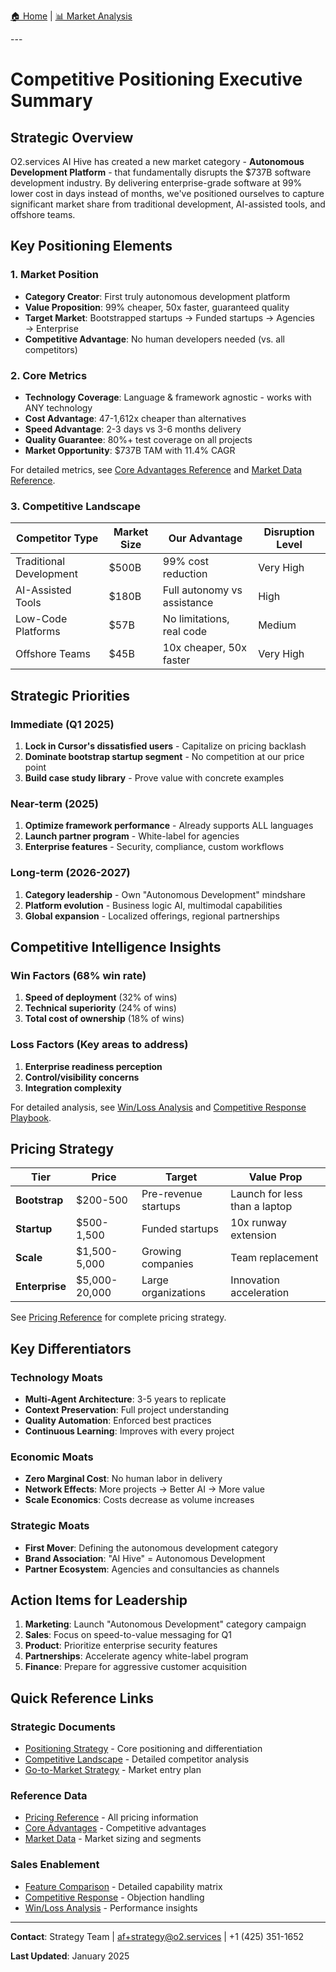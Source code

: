 [🏠 Home](../../README.md) | [📊 Market Analysis](../market-analysis/index.md)

<link rel="stylesheet" href="../../assets/css/styles.css">
---

# Competitive Positioning Executive Summary

## Strategic Overview

O2.services AI Hive has created a new market category - **Autonomous Development Platform** - that fundamentally disrupts the $737B software development industry. By delivering enterprise-grade software at 99% lower cost in days instead of months, we've positioned ourselves to capture significant market share from traditional development, AI-assisted tools, and offshore teams.

## Key Positioning Elements

### 1. Market Position
- **Category Creator**: First truly autonomous development platform
- **Value Proposition**: 99% cheaper, 50x faster, guaranteed quality
- **Target Market**: Bootstrapped startups → Funded startups → Agencies → Enterprise
- **Competitive Advantage**: No human developers needed (vs. all competitors)

### 2. Core Metrics
- **Technology Coverage**: Language & framework agnostic - works with ANY technology
- **Cost Advantage**: 47-1,612x cheaper than alternatives
- **Speed Advantage**: 2-3 days vs 3-6 months delivery
- **Quality Guarantee**: 80%+ test coverage on all projects
- **Market Opportunity**: $737B TAM with 11.4% CAGR

For detailed metrics, see [Core Advantages Reference](data/core-advantages.md) and [Market Data Reference](data/market-data-reference.md).

### 3. Competitive Landscape

| Competitor Type | Market Size | Our Advantage | Disruption Level |
|-----------------|-------------|---------------|------------------|
| Traditional Development | $500B | 99% cost reduction | Very High |
| AI-Assisted Tools | $180B | Full autonomy vs assistance | High |
| Low-Code Platforms | $57B | No limitations, real code | Medium |
| Offshore Teams | $45B | 10x cheaper, 50x faster | Very High |

## Strategic Priorities

### Immediate (Q1 2025)
1. **Lock in Cursor's dissatisfied users** - Capitalize on pricing backlash
2. **Dominate bootstrap startup segment** - No competition at our price point
3. **Build case study library** - Prove value with concrete examples

### Near-term (2025)
1. **Optimize framework performance** - Already supports ALL languages
2. **Launch partner program** - White-label for agencies
3. **Enterprise features** - Security, compliance, custom workflows

### Long-term (2026-2027)
1. **Category leadership** - Own "Autonomous Development" mindshare
2. **Platform evolution** - Business logic AI, multimodal capabilities
3. **Global expansion** - Localized offerings, regional partnerships

## Competitive Intelligence Insights

### Win Factors (68% win rate)
1. **Speed of deployment** (32% of wins)
2. **Technical superiority** (24% of wins)
3. **Total cost of ownership** (18% of wins)

### Loss Factors (Key areas to address)
1. **Enterprise readiness perception**
2. **Control/visibility concerns**
3. **Integration complexity**

For detailed analysis, see [Win/Loss Analysis](08-win-loss-analysis.md) and [Competitive Response Playbook](07-competitive-response.md).

## Pricing Strategy

| Tier | Price | Target | Value Prop |
|------|-------|--------|------------|
| **Bootstrap** | $200-500 | Pre-revenue startups | Launch for less than a laptop |
| **Startup** | $500-1,500 | Funded startups | 10x runway extension |
| **Scale** | $1,500-5,000 | Growing companies | Team replacement |
| **Enterprise** | $5,000-20,000 | Large organizations | Innovation acceleration |

See [Pricing Reference](data/pricing-reference.md) for complete pricing strategy.

## Key Differentiators

### Technology Moats
- **Multi-Agent Architecture**: 3-5 years to replicate
- **Context Preservation**: Full project understanding
- **Quality Automation**: Enforced best practices
- **Continuous Learning**: Improves with every project

### Economic Moats
- **Zero Marginal Cost**: No human labor in delivery
- **Network Effects**: More projects → Better AI → More value
- **Scale Economics**: Costs decrease as volume increases

### Strategic Moats
- **First Mover**: Defining the autonomous development category
- **Brand Association**: "AI Hive" = Autonomous Development
- **Partner Ecosystem**: Agencies and consultancies as channels

## Action Items for Leadership

1. **Marketing**: Launch "Autonomous Development" category campaign
2. **Sales**: Focus on speed-to-value messaging for Q1
3. **Product**: Prioritize enterprise security features
4. **Partnerships**: Accelerate agency white-label program
5. **Finance**: Prepare for aggressive customer acquisition

## Quick Reference Links

### Strategic Documents
- [Positioning Strategy](01-positioning-strategy.md) - Core positioning and differentiation
- [Competitive Landscape](02-competitive-landscape.md) - Detailed competitor analysis
- [Go-to-Market Strategy](06-go-to-market-positioning.md) - Market entry plan

### Reference Data
- [Pricing Reference](data/pricing-reference.md) - All pricing information
- [Core Advantages](data/core-advantages.md) - Competitive advantages
- [Market Data](data/market-data-reference.md) - Market sizing and segments

### Sales Enablement
- [Feature Comparison](04-feature-comparison.md) - Detailed capability matrix
- [Competitive Response](07-competitive-response.md) - Objection handling
- [Win/Loss Analysis](08-win-loss-analysis.md) - Performance insights

---

**Contact**: Strategy Team | af+strategy@o2.services | +1 (425) 351-1652

**Last Updated**: January 2025
